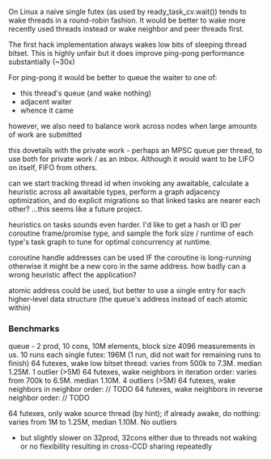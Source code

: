 On Linux a naive single futex (as used by ready_task_cv.wait()) tends
to wake threads in a round-robin fashion.
It would be better to wake more recently used threads instead or wake
neighbor and peer threads first.

The first hack implementation always wakes low bits of sleeping thread bitset.
This is highly unfair but it does improve ping-pong performance substantially (~30x)

For ping-pong it would be better to queue the waiter to one of:
- this thread's queue (and wake nothing)
- adjacent waiter
- whence it came

however, we also need to balance work across nodes when large amounts of
work are submitted

this dovetails with the private work - perhaps an MPSC queue per thread, to
use both for private work / as an inbox. Although it would want to be LIFO
on itself, FIFO from others.

can we start tracking thread id when invoking any awaitable, calculate a
heuristic across all awaitable types, perform a graph adjacency
optimization, and do explicit migrations so that linked tasks are nearer
each other? ...this seems like a future project.

heuristics on tasks sounds even harder.
I'd like to get a hash or ID per coroutine frame/promise type, and
sample the fork size / runtime of each type's task graph to tune for
optimal concurrency at runtime.

coroutine handle addresses can be used IF the coroutine is long-running
otherwise it might be a new coro in the same address. how badly can
a wrong heuristic affect the application?

atomic address could be used, but better to use a single entry for each
higher-level data structure (the queue's address instead of each atomic within)


### Benchmarks
queue - 2 prod, 10 cons, 10M elements, block size 4096
measurements in us. 10 runs each
single futex:
196M (1 run, did not wait for remaining runs to finish)
64 futexes, wake low bitset thread:
varies from 500k  to 7.3M. median 1.25M. 1 outlier (>5M)
64 futexes, wake neighbors in iteration order:
varies from 700k to 6.5M. median 1.10M. 4 outliers (>5M)
64 futexes, wake neighbors in neighbor order:
// TODO
64 futexes, wake neighbors in reverse neighbor order:
// TODO

64 futexes, only wake source thread (by hint); if already awake, do nothing:
varies from 1M to 1.25M, median 1.10M. No outliers
- but slightly slower on 32prod, 32cons either due to threads not waking or no flexibility resulting in cross-CCD sharing repeatedly